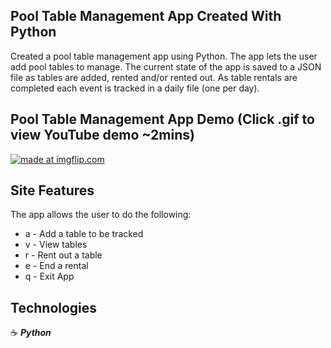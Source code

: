 ## Pool Table Management App Created With Python

Created a pool table management app using Python. The app lets the user add pool tables to manage. The current state of the app is saved to a JSON file as tables are added, rented and/or rented out. As table rentals are completed each event is tracked in a daily file (one per day).

## Pool Table Management App Demo (Click .gif to view YouTube demo ~2mins)

<a href="https://youtu.be/5C7E4Wl3b7Y" target="_blank"><img src="https://i.imgflip.com/2zty85.gif" title="made at imgflip.com"/></a>

## Site Features

The app allows the user to do the following:

- a - Add a table to be tracked
- v - View tables
- r - Rent out a table
- e - End a rental
- q - Exit App

## Technologies

:coffee: **_Python_**
